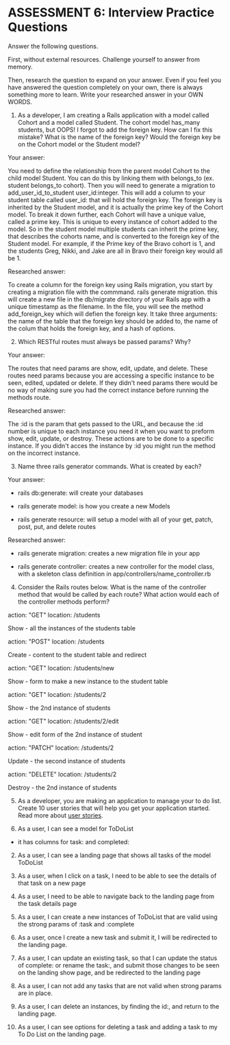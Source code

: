 # ASSESSMENT 6: Interview Practice Questions

Answer the following questions.

First, without external resources. Challenge yourself to answer from memory.

Then, research the question to expand on your answer. Even if you feel you have answered the question completely on your own, there is always something more to learn. Write your researched answer in your OWN WORDS.

1. As a developer, I am creating a Rails application with a model called Cohort and a model called Student. The cohort model has_many students, but OOPS! I forgot to add the foreign key. How can I fix this mistake? What is the name of the foreign key? Would the foreign key be on the Cohort model or the Student model?

Your answer:

You need to define the relationship from the parent model Cohort to the child model Student. You can do this by linking them with belongs_to (ex. student belongs_to cohort). Then you will need to generate a migration to add_user_id_to_student user_id:integer. This will add a column to your student table called user_id: that will hold the foreign key. 
The foreign key is inherited by the Student model, and it is actually the prime key of the Cohort model. To break it down further, each Cohort will have a unique value, called a prime key. This is unique to every instance of cohort added to the model. So in the student model multiple students can inherit the prime key, that describes the cohorts name, and is converted to the foreign key of the Student model. For example, if the Prime key of the Bravo cohort is 1, and the students Greg, Nikki, and Jake are all in Bravo their foreign key would all be 1.

Researched answer:

To create a column for the foreign key using Rails migration, you start by creating a migration file with the commmand. rails generate migration. this will create a new file in the db/migrate directory of your Rails app with a unique timestamp as the filename. In the file, you will see the method add_foreign_key which will defien the foreign key. It take three arguments: the name of the table that the foreign key should be added to, the name of the colum that holds the foreign key, and a hash of options.

2. Which RESTful routes must always be passed params? Why?

Your answer:

The routes that need params are show, edit, update, and delete. These routes need params because you are accessing a specific instance to be seen, edited, updated or delete. If they didn't need params there would be no way of making sure you had the correct instance before running the methods route.

Researched answer:

The :id is the param that gets passed to the URL, and because the :id number is unique to each instance you need it when you want to preform show, edit, update, or destroy. These actions are to be done to a specific instance. If you didn't acces the instance by :id you might run the method on the incorrect instance.

3. Name three rails generator commands. What is created by each?

Your answer:
- rails db:generate: will create your databases

- rails generate model: is how you create a new Models

- rails generate resource: will setup a model with all of your get, patch, post, put, and delete routes

Researched answer:

- rails generate migration: creates a new migration file in your app

- rails generate controller: creates a new controller for the model class, with a skeleton class definition in app/controllers/name_controller.rb

4. Consider the Rails routes below. What is the name of the controller method that would be called by each route? What action would each of the controller methods perform?

action: "GET" location: /students

Show - all the instances of the students table

action: "POST" location: /students

Create - content to the student table and redirect

action: "GET" location: /students/new

Show - form to make a new instance to the student table

action: "GET" location: /students/2

Show - the 2nd instance of students

action: "GET" location: /students/2/edit

Show - edit form of the 2nd instance of student 

action: "PATCH" location: /students/2

Update - the second instance of students

action: "DELETE" location: /students/2

Destroy - the 2nd instance of students

5. As a developer, you are making an application to manage your to do list. Create 10 user stories that will help you get your application started. Read more about [user stories](https://www.atlassian.com/agile/project-management/user-stories).

1. As a user, I can see a model for ToDoList
  - it has columns for task: and completed:

2. As a user, I can see a landing page that shows all tasks of the model ToDoList

3. As a user, when I click on a task, I need to be able to see the details of that task on a new page

4. As a user, I need to be able to navigate back to the landing page from the task details page

5. As a user, I can create a new instances of ToDoList that are valid using the strong params of :task and :complete

6. As a user, once I create a new task and submit it, I will be redirected to the landing page.

7. As a user, I can update an existing task, so that I can update the status of complete: or rename the task:, and submit those changes to be seen on the landing show page, and be redirected to the landing page 

8. As a user, I can not add any tasks that are not valid when strong params are in place.

9. As a user, I can delete an instances, by finding the id:, and return to the landing page.

10. As a user, I can see options for deleting a task and adding a task to my To Do List on the landing page.
